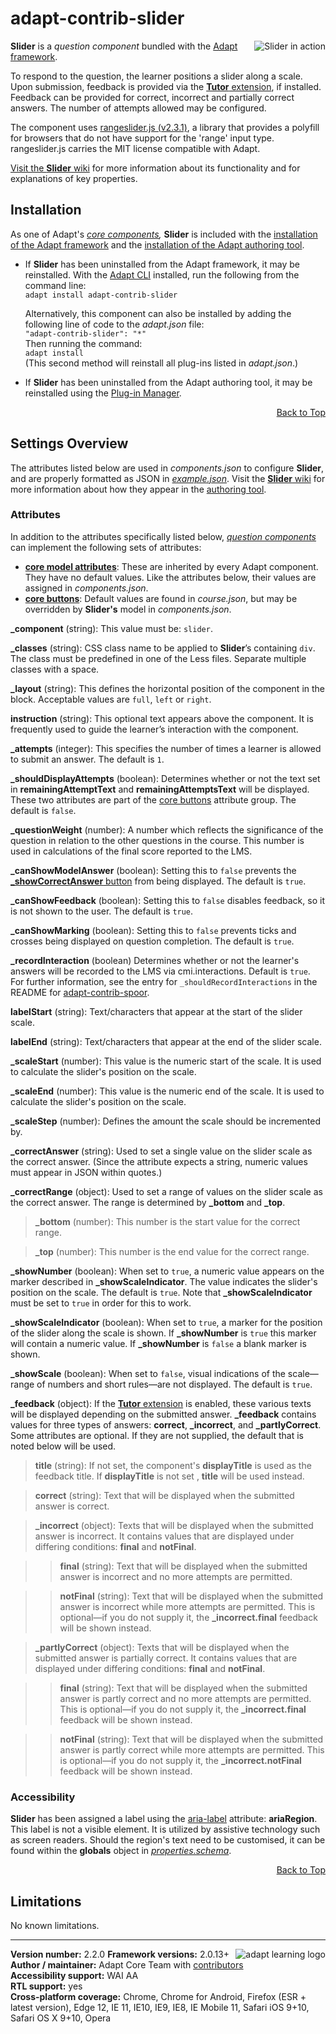 # adapt-contrib-slider  

<img src="https://github.com/adaptlearning/documentation/blob/master/04_wiki_assets/plug-ins/images/slider01.gif" alt="Slider in action" align="right"> **Slider** is a *question component* bundled with the [Adapt framework](https://github.com/adaptlearning/adapt_framework).  

To respond to the question, the learner positions a slider along a scale. Upon submission, feedback is provided via the [**Tutor** extension](https://github.com/adaptlearning/adapt-contrib-tutor), if installed. Feedback can be provided for correct, incorrect and partially correct answers. The number of attempts allowed may be configured.

The component uses [rangeslider.js (v2.3.1)](http://rangeslider.js.org/), a library that provides a polyfill for browsers that do not have support for the 'range' input type. rangeslider.js carries the MIT license compatible with Adapt. 

[Visit the **Slider** wiki](https://github.com/adaptlearning/adapt-contrib-slider/wiki) for more information about its functionality and for explanations of key properties.

## Installation

As one of Adapt's *[core components](https://github.com/adaptlearning/adapt_framework/wiki/Core-Plug-ins-in-the-Adapt-Learning-Framework#components),* **Slider** is included with the [installation of the Adapt framework](https://github.com/adaptlearning/adapt_framework/wiki/Manual-installation-of-the-Adapt-framework#installation) and the [installation of the Adapt authoring tool](https://github.com/adaptlearning/adapt_authoring/wiki/Installing-Adapt-Origin).

* If **Slider** has been uninstalled from the Adapt framework, it may be reinstalled.
With the [Adapt CLI](https://github.com/adaptlearning/adapt-cli) installed, run the following from the command line:  
`adapt install adapt-contrib-slider`

    Alternatively, this component can also be installed by adding the following line of code to the *adapt.json* file:  
    `"adapt-contrib-slider": "*"`  
    Then running the command:  
    `adapt install`  
    (This second method will reinstall all plug-ins listed in *adapt.json*.)  

* If **Slider** has been uninstalled from the Adapt authoring tool, it may be reinstalled using the [Plug-in Manager](https://github.com/adaptlearning/adapt_authoring/wiki/Plugin-Manager).  
<div float align=right><a href="#top">Back to Top</a></div>

## Settings Overview

The attributes listed below are used in *components.json* to configure **Slider**, and are properly formatted as JSON in [*example.json*](https://github.com/adaptlearning/adapt-contrib-slider/blob/master/example.json). Visit the [**Slider** wiki](https://github.com/adaptlearning/adapt-contrib-slider/wiki) for more information about how they appear in the [authoring tool](https://github.com/adaptlearning/adapt_authoring/wiki).

### Attributes

In addition to the attributes specifically listed below, [*question components*](https://github.com/adaptlearning/adapt_framework/wiki/Core-Plug-ins-in-the-Adapt-Learning-Framework#question-components) can implement the following sets of attributes:   
+ [**core model attributes**](https://github.com/adaptlearning/adapt_framework/wiki/Core-model-attributes): These are inherited by every Adapt component. They have no default values. Like the attributes below, their values are assigned in *components.json*.
+ [**core buttons**](https://github.com/adaptlearning/adapt_framework/wiki/Core-Buttons): Default values are found in *course.json*, but may be overridden by **Slider's** model in *components.json*.

**_component** (string): This value must be: `slider`.  

**_classes** (string): CSS class name to be applied to **Slider**’s containing `div`. The class must be predefined in one of the Less files. Separate multiple classes with a space.  

**_layout** (string): This defines the horizontal position of the component in the block. Acceptable values are `full`, `left` or `right`.  

**instruction** (string): This optional text appears above the component. It is frequently used to
guide the learner’s interaction with the component.  

**_attempts** (integer): This specifies the number of times a learner is allowed to submit an answer. The default is `1`.  

**_shouldDisplayAttempts** (boolean): Determines whether or not the text set in **remainingAttemptText** and **remainingAttemptsText** will be displayed. These two attributes are part of the [core buttons](https://github.com/adaptlearning/adapt_framework/wiki/Core-Buttons) attribute group. The default is `false`.


**_questionWeight** (number): A number which reflects the significance of the question in relation to the other questions in the course. This number is used in calculations of the final score reported to the LMS.  

**_canShowModelAnswer** (boolean): Setting this to `false` prevents the [**_showCorrectAnswer** button](https://github.com/adaptlearning/adapt_framework/wiki/Core-Buttons) from being displayed. The default is `true`.

**_canShowFeedback** (boolean): Setting this to `false` disables feedback, so it is not shown to the user. The default is `true`.

**_canShowMarking** (boolean): Setting this to `false` prevents ticks and crosses being displayed on question completion. The default is `true`.
  
**_recordInteraction** (boolean) Determines whether or not the learner's answers will be recorded to the LMS via cmi.interactions. Default is `true`. For further information, see the entry for `_shouldRecordInteractions` in the README for [adapt-contrib-spoor](https://github.com/adaptlearning/adapt-contrib-spoor).

**labelStart** (string): Text/characters that appear at the start of the slider scale.    

**labelEnd** (string): Text/characters that appear at the end of the slider scale.   

**_scaleStart** (number): This value is the numeric start of the scale. It is used to calculate the slider's position on the scale.  

**_scaleEnd** (number): This value is the numeric end of the scale. It is used to calculate the slider's position on the scale.  

**_scaleStep** (number): Defines the amount the scale should be incremented by.  

**_correctAnswer** (string): Used to set a single value on the slider scale as the correct answer. (Since the attribute expects a string, numeric values must appear in JSON within quotes.)

**_correctRange** (object):  Used to set a range of values on the slider scale as the correct answer. The range is determined by **_bottom** and **_top**.  

>**_bottom** (number): This number is the start value for the correct range.  

>**_top** (number): This number is the end value for the correct range.  

**_showNumber** (boolean): When set to `true`, a numeric value appears on the marker described in **_showScaleIndicator**. The value indicates the slider's position on the scale. The default is `true`. Note that **_showScaleIndicator** must be set to `true` in order for this to work.  

**_showScaleIndicator** (boolean): When set to `true`, a marker for the position of the slider along the scale is shown. If **_showNumber** is `true` this marker will contain a numeric value. If **_showNumber** is `false` a blank marker is shown.  

**_showScale** (boolean): When set to `false`, visual indications of the scale&mdash;range of numbers and short rules&mdash;are not displayed. The default is `true`.

**_feedback** (object): If the [**Tutor** extension](https://github.com/adaptlearning/adapt-contrib-tutor) is enabled, these various texts will be displayed depending on the submitted answer. **_feedback**
contains values for three types of answers: **correct**, **_incorrect**, and **_partlyCorrect**. Some attributes are optional. If they are not supplied, the default that is noted below will be used.

>**title** (string): If not set, the component's **displayTitle** is used as the feedback title. If **displayTitle** is not set , **title** will be used instead.

>**correct** (string): Text that will be displayed when the submitted answer is correct.  

>**_incorrect** (object): Texts that will be displayed when the submitted answer is incorrect. It contains values that are displayed under differing conditions: **final** and **notFinal**.

>>**final** (string): Text that will be displayed when the submitted answer is incorrect and no more attempts are permitted.

>>**notFinal** (string): Text that will be displayed when the submitted answer is incorrect while more attempts are permitted. This is optional&mdash;if you do not supply it, the **_incorrect.final** feedback will be shown instead.

>**_partlyCorrect** (object): Texts that will be displayed when the submitted answer is partially correct. It contains values that are displayed under differing conditions: **final** and **notFinal**.  

>>**final** (string): Text that will be displayed when the submitted answer is partly correct and no more attempts are permitted. This is optional&mdash;if you do not supply it, the **_incorrect.final** feedback will be shown instead.  

>>**notFinal** (string): Text that will be displayed when the submitted answer is partly correct while more attempts are permitted. This is optional&mdash;if you do not supply it, the **_incorrect.notFinal** feedback will be shown instead.  

### Accessibility
**Slider** has been assigned a label using the [aria-label](https://github.com/adaptlearning/adapt_framework/wiki/Aria-Labels) attribute: **ariaRegion**. This label is not a visible element. It is utilized by assistive technology such as screen readers. Should the region's text need to be customised, it can be found within the **globals** object in [*properties.schema*](https://github.com/adaptlearning/adapt-contrib-slider/blob/master/properties.schema).   
<div float align=right><a href="#top">Back to Top</a></div>

## Limitations
 
No known limitations.  

----------------------------
**Version number:**  2.2.0  <a href="https://community.adaptlearning.org/" target="_blank"><img src="https://github.com/adaptlearning/documentation/blob/master/04_wiki_assets/plug-ins/images/adapt-logo-mrgn-lft.jpg" alt="adapt learning logo" align="right"></a>
**Framework versions:** 2.0.13+  
**Author / maintainer:** Adapt Core Team with [contributors](https://github.com/adaptlearning/adapt-contrib-slider/graphs/contributors)    
**Accessibility support:** WAI AA   
**RTL support:** yes  
**Cross-platform coverage:** Chrome, Chrome for Android, Firefox (ESR + latest version), Edge 12, IE 11, IE10, IE9, IE8, IE Mobile 11, Safari iOS 9+10, Safari OS X 9+10, Opera    

